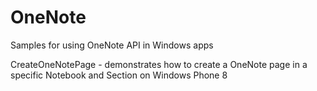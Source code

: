 OneNote
=======

Samples for using OneNote API in Windows apps

CreateOneNotePage - demonstrates how to create a OneNote page in a specific Notebook and Section on Windows Phone 8
